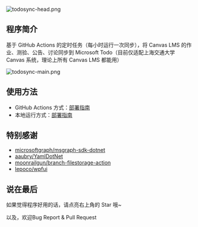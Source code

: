 ![todosync-head.png](https://s2.loli.net/2022/09/14/LZHAq4CUGfauybo.png)

## 程序简介
基于 GitHub Actions 的定时任务（每小时运行一次同步），将 Canvas LMS 的作业、测验、公告、讨论同步到 Microsoft Todo（目前仅适配上海交通大学 Canvas 系统，理论上所有 Canvas LMS 都能用）

![todosync-main.png](https://s2.loli.net/2022/09/14/J8WMPXCvjw34ZOq.png)

## 使用方法
- GitHub Actions 方式：[部署指南](/docs/actions-persis.md)
- 本地运行方式：[部署指南](/docs/local.md)

## 特别感谢
- [microsoftgraph/msgraph-sdk-dotnet](https://github.com/microsoftgraph/msgraph-sdk-dotnet)
- [aaubry/YamlDotNet](https://github.com/aaubry/YamlDotNet)
- [moonrailgun/branch-filestorage-action](https://github.com/moonrailgun/branch-filestorage-action)
- [lepoco/wpfui](https://github.com/lepoco/wpfui)

## 说在最后
如果觉得程序好用的话，请点亮右上角的 Star 哦~

以及，欢迎Bug Report & Pull Request